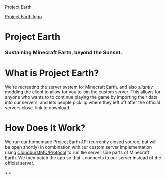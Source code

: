    Project Earth   

[Project Earth logo](https://github.com/Project-Earth-Team.png)

Project Earth
=============

### Sustaining Minecraft Earth, beyond the Sunset.

[](#what)

What is Project Earth?
======================

We're recreating the server system for Minecraft Earth, and also _slightly_ modding the client to allow for you to join the custom server. This allows for anyone who wants to to continue playing the game by importing their data into our servers, and lets people pick up where they left off after the official servers close.
[](#download)
link to download 


[](modded.png)

[](devmenu_a.png)

How Does It Work?
=================

We run our homemade Project Earth API (currently closed source, but will be open shortly) in combination with our custom server implementation using [CloudburstMC/Protocol](https://github.com/CloudburstMC/Protocol) to run the server side parts of Minecraft Earth. We then patch the app so that it connects to our server instead of the official server.

[](https://discord.gg/Te8PudYZJV)• [](https://twitter.com/ProjectEarthDev)•[](https://reddit.com/r/ProjectEarth)

[](#)

